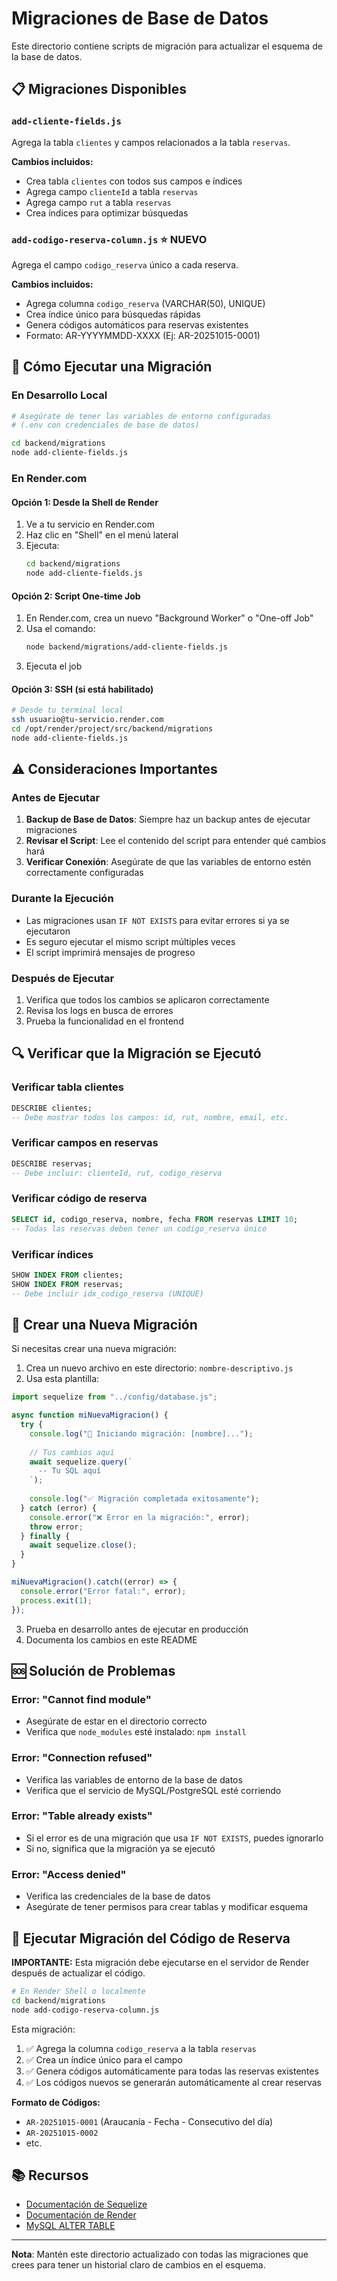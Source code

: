# Migraciones de Base de Datos

Este directorio contiene scripts de migración para actualizar el esquema de la base de datos.

## 📋 Migraciones Disponibles

### `add-cliente-fields.js`
Agrega la tabla `clientes` y campos relacionados a la tabla `reservas`.

**Cambios incluidos:**
- Crea tabla `clientes` con todos sus campos e índices
- Agrega campo `clienteId` a tabla `reservas`
- Agrega campo `rut` a tabla `reservas`
- Crea índices para optimizar búsquedas

### `add-codigo-reserva-column.js` ⭐ **NUEVO**
Agrega el campo `codigo_reserva` único a cada reserva.

**Cambios incluidos:**
- Agrega columna `codigo_reserva` (VARCHAR(50), UNIQUE)
- Crea índice único para búsquedas rápidas
- Genera códigos automáticos para reservas existentes
- Formato: AR-YYYYMMDD-XXXX (Ej: AR-20251015-0001)

## 🚀 Cómo Ejecutar una Migración

### En Desarrollo Local

```bash
# Asegúrate de tener las variables de entorno configuradas
# (.env con credenciales de base de datos)

cd backend/migrations
node add-cliente-fields.js
```

### En Render.com

#### Opción 1: Desde la Shell de Render
1. Ve a tu servicio en Render.com
2. Haz clic en "Shell" en el menú lateral
3. Ejecuta:
   ```bash
   cd backend/migrations
   node add-cliente-fields.js
   ```

#### Opción 2: Script One-time Job
1. En Render.com, crea un nuevo "Background Worker" o "One-off Job"
2. Usa el comando:
   ```bash
   node backend/migrations/add-cliente-fields.js
   ```
3. Ejecuta el job

#### Opción 3: SSH (si está habilitado)
```bash
# Desde tu terminal local
ssh usuario@tu-servicio.render.com
cd /opt/render/project/src/backend/migrations
node add-cliente-fields.js
```

## ⚠️ Consideraciones Importantes

### Antes de Ejecutar
1. **Backup de Base de Datos**: Siempre haz un backup antes de ejecutar migraciones
2. **Revisar el Script**: Lee el contenido del script para entender qué cambios hará
3. **Verificar Conexión**: Asegúrate de que las variables de entorno estén correctamente configuradas

### Durante la Ejecución
- Las migraciones usan `IF NOT EXISTS` para evitar errores si ya se ejecutaron
- Es seguro ejecutar el mismo script múltiples veces
- El script imprimirá mensajes de progreso

### Después de Ejecutar
1. Verifica que todos los cambios se aplicaron correctamente
2. Revisa los logs en busca de errores
3. Prueba la funcionalidad en el frontend

## 🔍 Verificar que la Migración se Ejecutó

### Verificar tabla clientes
```sql
DESCRIBE clientes;
-- Debe mostrar todos los campos: id, rut, nombre, email, etc.
```

### Verificar campos en reservas
```sql
DESCRIBE reservas;
-- Debe incluir: clienteId, rut, codigo_reserva
```

### Verificar código de reserva
```sql
SELECT id, codigo_reserva, nombre, fecha FROM reservas LIMIT 10;
-- Todas las reservas deben tener un codigo_reserva único
```

### Verificar índices
```sql
SHOW INDEX FROM clientes;
SHOW INDEX FROM reservas;
-- Debe incluir idx_codigo_reserva (UNIQUE)
```

## 📝 Crear una Nueva Migración

Si necesitas crear una nueva migración:

1. Crea un nuevo archivo en este directorio: `nombre-descriptivo.js`
2. Usa esta plantilla:

```javascript
import sequelize from "../config/database.js";

async function miNuevaMigracion() {
  try {
    console.log("🔧 Iniciando migración: [nombre]...");
    
    // Tus cambios aquí
    await sequelize.query(`
      -- Tu SQL aquí
    `);
    
    console.log("✅ Migración completada exitosamente");
  } catch (error) {
    console.error("❌ Error en la migración:", error);
    throw error;
  } finally {
    await sequelize.close();
  }
}

miNuevaMigracion().catch((error) => {
  console.error("Error fatal:", error);
  process.exit(1);
});
```

3. Prueba en desarrollo antes de ejecutar en producción
4. Documenta los cambios en este README

## 🆘 Solución de Problemas

### Error: "Cannot find module"
- Asegúrate de estar en el directorio correcto
- Verifica que `node_modules` esté instalado: `npm install`

### Error: "Connection refused"
- Verifica las variables de entorno de la base de datos
- Verifica que el servicio de MySQL/PostgreSQL esté corriendo

### Error: "Table already exists"
- Si el error es de una migración que usa `IF NOT EXISTS`, puedes ignorarlo
- Si no, significa que la migración ya se ejecutó

### Error: "Access denied"
- Verifica las credenciales de la base de datos
- Asegúrate de tener permisos para crear tablas y modificar esquema

## 🎯 Ejecutar Migración del Código de Reserva

**IMPORTANTE:** Esta migración debe ejecutarse en el servidor de Render después de actualizar el código.

```bash
# En Render Shell o localmente
cd backend/migrations
node add-codigo-reserva-column.js
```

Esta migración:
1. ✅ Agrega la columna `codigo_reserva` a la tabla `reservas`
2. ✅ Crea un índice único para el campo
3. ✅ Genera códigos automáticamente para todas las reservas existentes
4. ✅ Los códigos nuevos se generarán automáticamente al crear reservas

**Formato de Códigos:**
- `AR-20251015-0001` (Araucanía - Fecha - Consecutivo del día)
- `AR-20251015-0002`
- etc.

## 📚 Recursos

- [Documentación de Sequelize](https://sequelize.org/)
- [Documentación de Render](https://render.com/docs)
- [MySQL ALTER TABLE](https://dev.mysql.com/doc/refman/8.0/en/alter-table.html)

---

**Nota**: Mantén este directorio actualizado con todas las migraciones que crees para tener un historial claro de cambios en el esquema.

